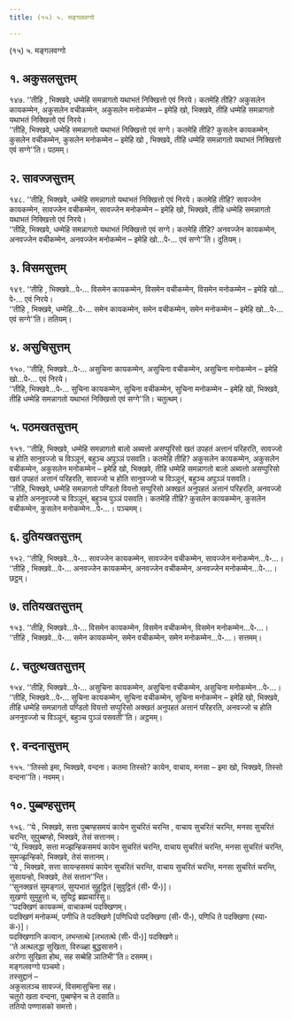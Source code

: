 ```yaml
---
title: (१५) ५. मङ्गलवग्गो

---
```

(१५) ५. मङ्गलवग्गो  


## १. अकुसलसुत्तम्

१४७. ‘‘तीहि , भिक्खवे, धम्मेहि समन्नागतो यथाभतं निक्खित्तो एवं निरये। कतमेहि तीहि? अकुसलेन कायकम्मेन, अकुसलेन वचीकम्मेन, अकुसलेन मनोकम्मेन – इमेहि खो, भिक्खवे, तीहि धम्मेहि समन्नागतो यथाभतं निक्खित्तो एवं निरये।  
‘‘तीहि, भिक्खवे, धम्मेहि समन्नागतो यथाभतं निक्खित्तो एवं सग्गे। कतमेहि तीहि? कुसलेन कायकम्मेन, कुसलेन वचीकम्मेन, कुसलेन मनोकम्मेन – इमेहि खो , भिक्खवे, तीहि धम्मेहि समन्नागतो यथाभतं निक्खित्तो एवं सग्गे’’ति। पठमम्।  


## २. सावज्जसुत्तम्

१४८. ‘‘तीहि, भिक्खवे, धम्मेहि समन्नागतो यथाभतं निक्खित्तो एवं निरये। कतमेहि तीहि? सावज्जेन कायकम्मेन, सावज्जेन वचीकम्मेन, सावज्जेन मनोकम्मेन – इमेहि खो, भिक्खवे, तीहि धम्मेहि समन्नागतो यथाभतं निक्खित्तो एवं निरये।  
‘‘तीहि, भिक्खवे, धम्मेहि समन्नागतो यथाभतं निक्खित्तो एवं सग्गे। कतमेहि तीहि? अनवज्जेन कायकम्मेन, अनवज्जेन वचीकम्मेन, अनवज्जेन मनोकम्मेन – इमेहि खो…पे॰… एवं सग्गे’’ति। दुतियम्।  


## ३. विसमसुत्तम्

१४९. ‘‘तीहि , भिक्खवे…पे॰… विसमेन कायकम्मेन, विसमेन वचीकम्मेन, विसमेन मनोकम्मेन – इमेहि खो…पे॰… एवं निरये।  
‘‘तीहि , भिक्खवे, धम्मेहि…पे॰… समेन कायकम्मेन, समेन वचीकम्मेन, समेन मनोकम्मेन – इमेहि खो…पे॰… एवं सग्गे’’ति। ततियम्।  


## ४. असुचिसुत्तम्

१५०. ‘‘तीहि, भिक्खवे…पे॰… असुचिना कायकम्मेन, असुचिना वचीकम्मेन, असुचिना मनोकम्मेन – इमेहि खो…पे॰… एवं निरये।  
‘‘तीहि, भिक्खवे…पे॰… सुचिना कायकम्मेन, सुचिना वचीकम्मेन, सुचिना मनोकम्मेन – इमेहि खो, भिक्खवे, तीहि धम्मेहि समन्नागतो यथाभतं निक्खित्तो एवं सग्गे’’ति। चतुत्थम्।  


## ५. पठमखतसुत्तम्

१५१. ‘‘तीहि, भिक्खवे, धम्मेहि समन्नागतो बालो अब्यत्तो असप्पुरिसो खतं उपहतं अत्तानं परिहरति, सावज्जो च होति सानुवज्जो च विञ्ञूनं, बहुञ्च अपुञ्ञं पसवति। कतमेहि तीहि? अकुसलेन कायकम्मेन, अकुसलेन वचीकम्मेन, अकुसलेन मनोकम्मेन – इमेहि खो, भिक्खवे, तीहि धम्मेहि समन्नागतो बालो अब्यत्तो असप्पुरिसो खतं उपहतं अत्तानं परिहरति, सावज्जो च होति सानुवज्जो च विञ्ञूनं, बहुञ्च अपुञ्ञं पसवति।  
‘‘तीहि, भिक्खवे, धम्मेहि समन्नागतो पण्डितो वियत्तो सप्पुरिसो अक्खतं अनुपहतं अत्तानं परिहरति, अनवज्जो च होति अननुवज्जो च विञ्ञूनं, बहुञ्च पुञ्ञं पसवति। कतमेहि तीहि? कुसलेन कायकम्मेन, कुसलेन वचीकम्मेन, कुसलेन मनोकम्मेन…पे॰…। पञ्चमम्।  


## ६. दुतियखतसुत्तम्

१५२. ‘‘तीहि, भिक्खवे…पे॰… सावज्जेन कायकम्मेन, सावज्जेन वचीकम्मेन, सावज्जेन मनोकम्मेन…पे॰…।  
‘‘तीहि , भिक्खवे…पे॰… अनवज्जेन कायकम्मेन, अनवज्जेन वचीकम्मेन, अनवज्जेन मनोकम्मेन…पे॰…। छट्ठम्।  


## ७. ततियखतसुत्तम्

१५३. ‘‘तीहि, भिक्खवे…पे॰… विसमेन कायकम्मेन, विसमेन वचीकम्मेन, विसमेन मनोकम्मेन…पे॰…।  
‘‘तीहि , भिक्खवे…पे॰… समेन कायकम्मेन, समेन वचीकम्मेन, समेन मनोकम्मेन…पे॰…। सत्तमम्।  


## ८. चतुत्थखतसुत्तम्

१५४. ‘‘तीहि, भिक्खवे…पे॰… असुचिना कायकम्मेन, असुचिना वचीकम्मेन, असुचिना मनोकम्मेन…पे॰…।  
‘‘तीहि, भिक्खवे…पे॰… सुचिना कायकम्मेन, सुचिना वचीकम्मेन, सुचिना मनोकम्मेन – इमेहि खो, भिक्खवे, तीहि धम्मेहि समन्नागतो पण्डितो वियत्तो सप्पुरिसो अक्खतं अनुपहतं अत्तानं परिहरति, अनवज्जो च होति अननुवज्जो च विञ्ञूनं, बहुञ्च पुञ्ञं पसवती’’ति। अट्ठमम्।  


## ९. वन्दनासुत्तम्

१५५. ‘‘तिस्सो इमा, भिक्खवे, वन्दना। कतमा तिस्सो? कायेन, वाचाय, मनसा – इमा खो, भिक्खवे, तिस्सो वन्दना’’ति। नवमम्।  


## १०. पुब्बण्हसुत्तम्

१५६. ‘‘ये , भिक्खवे, सत्ता पुब्बण्हसमयं कायेन सुचरितं चरन्ति , वाचाय सुचरितं चरन्ति, मनसा सुचरितं चरन्ति, सुपुब्बण्हो, भिक्खवे, तेसं सत्तानम्।  
‘‘ये, भिक्खवे, सत्ता मज्झन्हिकसमयं कायेन सुचरितं चरन्ति, वाचाय सुचरितं चरन्ति, मनसा सुचरितं चरन्ति, सुमज्झन्हिको, भिक्खवे, तेसं सत्तानम्।  
‘‘ये , भिक्खवे, सत्ता सायन्हसमयं कायेन सुचरितं चरन्ति, वाचाय सुचरितं चरन्ति, मनसा सुचरितं चरन्ति, सुसायन्हो, भिक्खवे, तेसं सत्तान’’न्ति।  
‘‘सुनक्खत्तं सुमङ्गलं, सुप्पभातं सुहुट्ठितं [सुवुट्ठितं (सी॰ पी॰)]।  
सुखणो सुमुहुत्तो च, सुयिट्ठं ब्रह्मचारिसु॥  
‘‘पदक्खिणं कायकम्मं, वाचाकम्मं पदक्खिणम्।  
पदक्खिणं मनोकम्मं, पणीधि ते पदक्खिणे [पणिधियो पदक्खिणा (सी॰ पी॰), पणिधि ते पदक्खिणा (स्या॰ कं॰)]।  
पदक्खिणानि कत्वान, लभन्तत्थे [लभतत्थे (सी॰ पी॰)] पदक्खिणे॥  
‘‘ते अत्थलद्धा सुखिता, विरुळ्हा बुद्धसासने।  
अरोगा सुखिता होथ, सह सब्बेहि ञातिभी’’ति॥ दसमम्।  
मङ्गलवग्गो पञ्चमो।  
तस्सुद्दानं –  
अकुसलञ्च सावज्जं, विसमासुचिना सह।  
चतुरो खता वन्दना, पुब्बण्हेन च ते दसाति॥  
ततियो पण्णासको समत्तो।  